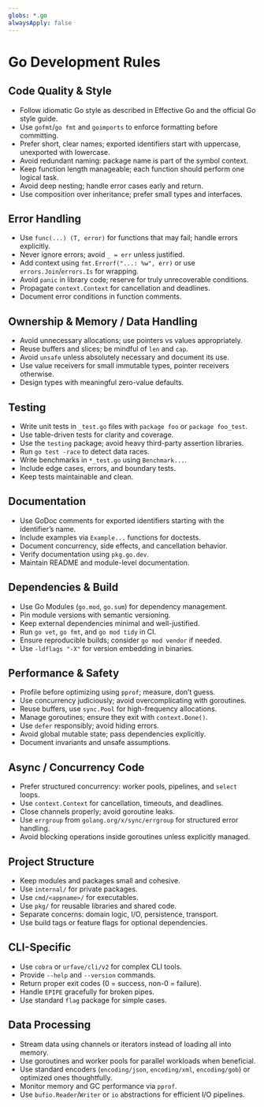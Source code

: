 ```yaml
---
globs: *.go
alwaysApply: false
---
```


# Go Development Rules

## Code Quality & Style
- Follow idiomatic Go style as described in Effective Go and the official Go style guide.
- Use `gofmt`/`go fmt` and `goimports` to enforce formatting before committing.
- Prefer short, clear names; exported identifiers start with uppercase, unexported with lowercase.
- Avoid redundant naming: package name is part of the symbol context.
- Keep function length manageable; each function should perform one logical task.
- Avoid deep nesting; handle error cases early and return.
- Use composition over inheritance; prefer small types and interfaces.

## Error Handling
- Use `func(...) (T, error)` for functions that may fail; handle errors explicitly.
- Never ignore errors; avoid `_ = err` unless justified.
- Add context using `fmt.Errorf("...: %w", err)` or use `errors.Join`/`errors.Is` for wrapping.
- Avoid `panic` in library code; reserve for truly unrecoverable conditions.
- Propagate `context.Context` for cancellation and deadlines.
- Document error conditions in function comments.

## Ownership & Memory / Data Handling
- Avoid unnecessary allocations; use pointers vs values appropriately.
- Reuse buffers and slices; be mindful of `len` and `cap`.
- Avoid `unsafe` unless absolutely necessary and document its use.
- Use value receivers for small immutable types, pointer receivers otherwise.
- Design types with meaningful zero-value defaults.

## Testing
- Write unit tests in `_test.go` files with `package foo` or `package foo_test`.
- Use table-driven tests for clarity and coverage.
- Use the `testing` package; avoid heavy third-party assertion libraries.
- Run `go test -race` to detect data races.
- Write benchmarks in `*_test.go` using `Benchmark...`.
- Include edge cases, errors, and boundary tests.
- Keep tests maintainable and clean.

## Documentation
- Use GoDoc comments for exported identifiers starting with the identifier’s name.
- Include examples via `Example...` functions for doctests.
- Document concurrency, side effects, and cancellation behavior.
- Verify documentation using `pkg.go.dev`.
- Maintain README and module-level documentation.

## Dependencies & Build
- Use Go Modules (`go.mod`, `go.sum`) for dependency management.
- Pin module versions with semantic versioning.
- Keep external dependencies minimal and well-justified.
- Run `go vet`, `go fmt`, and `go mod tidy` in CI.
- Ensure reproducible builds; consider `go mod vendor` if needed.
- Use `-ldflags "-X"` for version embedding in binaries.

## Performance & Safety
- Profile before optimizing using `pprof`; measure, don’t guess.
- Use concurrency judiciously; avoid overcomplicating with goroutines.
- Reuse buffers, use `sync.Pool` for high-frequency allocations.
- Manage goroutines; ensure they exit with `context.Done()`.
- Use `defer` responsibly; avoid hiding errors.
- Avoid global mutable state; pass dependencies explicitly.
- Document invariants and unsafe assumptions.

## Async / Concurrency Code
- Prefer structured concurrency: worker pools, pipelines, and `select` loops.
- Use `context.Context` for cancellation, timeouts, and deadlines.
- Close channels properly; avoid goroutine leaks.
- Use `errgroup` from `golang.org/x/sync/errgroup` for structured error handling.
- Avoid blocking operations inside goroutines unless explicitly managed.

## Project Structure
- Keep modules and packages small and cohesive.
- Use `internal/` for private packages.
- Use `cmd/<appname>/` for executables.
- Use `pkg/` for reusable libraries and shared code.
- Separate concerns: domain logic, I/O, persistence, transport.
- Use build tags or feature flags for optional dependencies.

## CLI-Specific
- Use `cobra` or `urfave/cli/v2` for complex CLI tools.
- Provide `--help` and `--version` commands.
- Return proper exit codes (0 = success, non-0 = failure).
- Handle `EPIPE` gracefully for broken pipes.
- Use standard `flag` package for simple cases.

## Data Processing
- Stream data using channels or iterators instead of loading all into memory.
- Use goroutines and worker pools for parallel workloads when beneficial.
- Use standard encoders (`encoding/json`, `encoding/xml`, `encoding/gob`) or optimized ones thoughtfully.
- Monitor memory and GC performance via `pprof`.
- Use `bufio.Reader`/`Writer` or `io` abstractions for efficient I/O pipelines.
